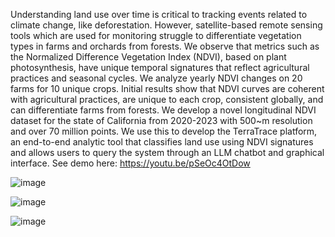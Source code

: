 Understanding land use over time is critical to tracking events related to climate change, like deforestation. However, satellite-based remote sensing tools which are used for monitoring struggle to differentiate vegetation types in farms and orchards from forests. We observe that metrics such as the Normalized Difference Vegetation Index (NDVI), based on plant photosynthesis, have unique temporal signatures that reflect agricultural practices and seasonal cycles. We analyze yearly NDVI changes on 20 farms for 10 unique crops. Initial results show that NDVI curves are coherent with agricultural practices, are unique to each crop, consistent globally, and can differentiate farms from forests. We develop a novel longitudinal NDVI dataset for the state of California from 2020-2023 with 500~m resolution and over 70 million points. We use this to develop the TerraTrace platform, an end-to-end analytic tool that classifies land use using NDVI signatures and allows users to query the system through an LLM chatbot and graphical interface.
See demo here: https://youtu.be/pSeOc4OtDow

![image](https://github.com/user-attachments/assets/5be55208-4594-4750-a4b7-b84b99b86768)

![image](https://github.com/user-attachments/assets/53580037-484c-4c56-95b2-35303673a40b)

![image](https://github.com/user-attachments/assets/c67415f4-f611-42c7-b441-03c487510940)


